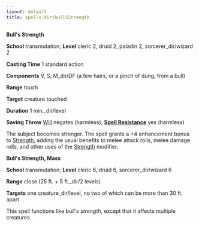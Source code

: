 ```yaml
---
layout: default
title: spells_dir/bullSStrength
---
```

 **Bull's Strength**

**School** transmutation; **Level** cleric 2, druid 2, paladin 2, sorcerer_dir/wizard 2

**Casting Time** 1 standard action

**Components** V, S, M_dir/DF (a few hairs, or a pinch of dung, from a bull)

**Range** touch

**Target** creature touched

**Duration** 1 min._dir/level

**Saving Throw** [Will](../../combat#_will) negates (harmless); **[Spell Resistance](../../glossary#_spell-resistance)** yes (harmless)

The subject becomes stronger. The spell grants a +4 enhancement bonus to [Strength](../../gettingStarted#_strength), adding the usual benefits to melee attack rolls, melee damage rolls, and other uses of the [Strength](../../gettingStarted#_strength) modifier.

**Bull's Strength, Mass**

**School** transmutation; **Level** cleric 6, druid 6, sorcerer_dir/wizard 6

**Range** close (25 ft. + 5 ft._dir/2 levels)

**Targets** one creature_dir/level, no two of which can be more than 30 ft. apart

This spell functions like _bull's strength_, except that it affects multiple creatures.

